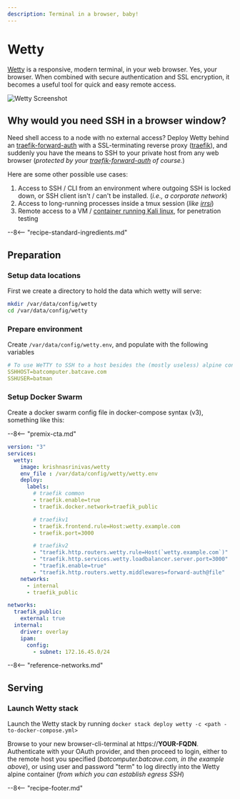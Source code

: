 ```yaml
---
description: Terminal in a browser, baby!
---
```


# Wetty

[Wetty](https://github.com/krishnasrinivas/wetty) is a responsive, modern terminal, in your web browser. Yes, your browser. When combined with secure authentication and SSL encryption, it becomes a useful tool for quick and easy remote access.

![Wetty Screenshot](../images/wetty.png)

## Why would you need SSH in a browser window?

Need shell access to a node with no external access? Deploy Wetty behind an [traefik-forward-auth](/ha-docker-swarm/traefik-forward-auth/) with a SSL-terminating reverse proxy ([traefik](/ha-docker-swarm/traefik/)), and suddenly you have the means to SSH to your private host from any web browser (_protected by your [traefik-forward-auth](/ha-docker-swarm/traefik-forward-auth/) of course._)

Here are some other possible use cases:

1. Access to SSH / CLI from an environment where outgoing SSH is locked down, or SSH client isn't / can't be installed. (_i.e., a corporate network_)
2. Access to long-running processes inside a tmux session (_like [irrsi](https://irssi.org/)_)
3. Remote access to a VM / [container running Kali linux](https://gitlab.com/kalilinux/build-scripts/kali-docker), for penetration testing

--8<-- "recipe-standard-ingredients.md"

## Preparation

### Setup data locations

First we create a directory to hold the data which wetty will serve:

```bash
mkdir /var/data/config/wetty
cd /var/data/config/wetty
```

### Prepare environment

Create `/var/data/config/wetty.env`, and populate with the following variables
```yaml
# To use WeTTY to SSH to a host besides the (mostly useless) alpine container it comes with
SSHHOST=batcomputer.batcave.com
SSHUSER=batman
```

### Setup Docker Swarm

Create a docker swarm config file in docker-compose syntax (v3), something like this:

--8<-- "premix-cta.md"

```yaml
version: "3"
services:
  wetty:
    image: krishnasrinivas/wetty
    env_file : /var/data/config/wetty/wetty.env
    deploy:
      labels:
        # traefik common
        - traefik.enable=true
        - traefik.docker.network=traefik_public

        # traefikv1
        - traefik.frontend.rule=Host:wetty.example.com
        - traefik.port=3000     

        # traefikv2
        - "traefik.http.routers.wetty.rule=Host(`wetty.example.com`)"
        - "traefik.http.services.wetty.loadbalancer.server.port=3000"
        - "traefik.enable=true"
        - "traefik.http.routers.wetty.middlewares=forward-auth@file"
    networks:
      - internal
      - traefik_public

networks:
  traefik_public:
    external: true
  internal:
    driver: overlay
    ipam:
      config:
        - subnet: 172.16.45.0/24
```

--8<-- "reference-networks.md"

## Serving

### Launch Wetty stack

Launch the Wetty stack by running ```docker stack deploy wetty -c <path -to-docker-compose.yml>```

Browse to your new browser-cli-terminal at https://**YOUR-FQDN**. Authenticate with your OAuth provider, and then proceed to login, either to the remote host you specified (_batcomputer.batcave.com, in the example above_), or using user and password "term" to log directly into the Wetty alpine container (_from which you can establish egress SSH_)

[^1]: You could set SSHHOST to the IP of the "docker0" interface on your host, which is normally 172.17.0.1. (_Or run ```/sbin/ip route|awk '/default/ { print $3 }'``` in the container_) This would then provide you the ability to remote-manage your swarm with only web access to Wetty.

[^2]: The inclusion of Wetty was due to the efforts of @gpulido in our [Discord server](http://chat.funkypenguin.co.nz). Thanks Gabriel!

--8<-- "recipe-footer.md"
